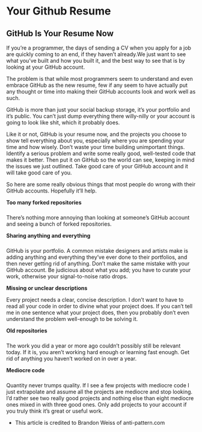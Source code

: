 # Your Github Resume


## **GitHub Is Your Resume Now**


If you’re a programmer, the days of sending a CV when you apply for a job are quickly coming to an end, if they haven’t already.We just want to see what you’ve built and how you built it, and the best way to see that is by looking at your GitHub account.

The problem is that while most programmers seem to understand and even embrace GitHub as the new resume, few if any seem to have actually put any thought or time into making their GitHub accounts look and work well as such.

GitHub is more than just your social backup storage, it’s your portfolio and it’s public. You can’t just dump everything there willy-nilly or your account is going to look like shit, which it probably does.

Like it or not, GitHub is your resume now, and the projects you choose to show tell everything about you, especially where you are spending your time and how wisely. Don’t waste your time building unimportant things. Identify a serious problem and write some really good, well-tested code that makes it better. Then put it on GitHub so the world can see, keeping in mind the issues we just outlined. Take good care of your GitHub account and it will take good care of you.

So here are some really obvious things that most people do wrong with their GitHub accounts. Hopefully it’ll help.

**Too many forked repositories**
### 

There’s nothing more annoying than looking at someone’s GitHub account and seeing a bunch of forked repositories. 

**Sharing anything and everything**
### 

GitHub is your portfolio. A common mistake designers and artists make is adding anything and everything they’ve ever done to their portfolios, and then never getting rid of anything.  Don’t make the same mistake with your GitHub account. Be judicious about what you add; you have to curate your work, otherwise your signal-to-noise ratio drops.


**Missing or unclear descriptions**

Every project needs a clear, concise description. I don’t want to have to read all your code in order to divine what your project does. If you can’t tell me in one sentence what your project does, then you probably don’t even understand the problem well-enough to be solving it.

**Old repositories**
### 

The work you did a year or more ago couldn’t possibly still be relevant today. If it is, you aren’t working hard enough or learning fast enough. Get rid of anything you haven’t worked on in over a year.

**Mediocre code**
### 

Quantity never trumps quality. If I see a few projects with mediocre code I just extrapolate and assume all the projects are mediocre and stop looking. I’d rather see two really good projects and nothing else than eight mediocre ones mixed in with three good ones. Only add projects to your account if you truly think it’s great or useful work.

- This article is credited to Brandon Weiss of anti-pattern.com